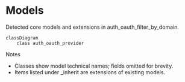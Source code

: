 # Models

Detected core models and extensions in auth_oauth_filter_by_domain.

```mermaid
classDiagram
    class auth_oauth_provider
```

Notes
- Classes show model technical names; fields omitted for brevity.
- Items listed under _inherit are extensions of existing models.
